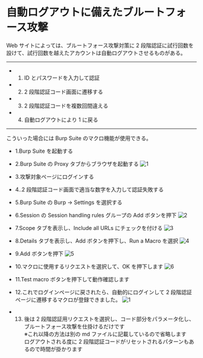# 自動ログアウトに備えたブルートフォース攻撃

Web サイトによっては、ブルートフォース攻撃対策に 2 段階認証に試行回数を設けて、試行回数を越えたアカウントは自動ログアウトさせるものがある。

---

- 1. ID とパスワードを入力して認証
- 2. 2 段階認証コード画面に遷移する
- 3. 2 段階認証コードを複数回間違える
- 4. 自動ログアウトにより 1 に戻る

---

こういった場合には Burp Suite のマクロ機能が使用できる。

- 1.Burp Suite を起動する
- 2.Burp Suite の Proxy タブからブラウザを起動する
  ![1](https://github.com/pea-sys/Til/assets/49807271/94a71396-5b44-4b3a-b2a1-669528902fee)
- 3.攻撃対象ページにログインする
- 4..2 段階認証コード画面で適当な数字を入力して認証失敗する
- 5.Burp Suite の Burp -> Settings を選択する

- 6.Session の Session handling rules グループの Add ボタンを押下
  ![2](https://github.com/pea-sys/Til/assets/49807271/74036b05-933d-4c1d-817d-c59c51253ae0)
- 7.Scope タブを表示し、Include all URLs にチェックを付ける
  ![3](https://github.com/pea-sys/Til/assets/49807271/e6e731f5-4c1b-4509-b753-3cb3e870c71a)
- 8.Details タブを表示し、Add ボタンを押下し、Run a Macro を選択
  ![4](https://github.com/pea-sys/Til/assets/49807271/71bdff13-9456-4922-8318-9775b8e69e4f)
- 9.Add ボタンを押下
  ![5](https://github.com/pea-sys/Til/assets/49807271/796689c4-98d0-4242-a66c-de9d2b474521)
- 10.マクロに使用するリクエストを選択して、OK を押下します
  ![6](https://github.com/pea-sys/Til/assets/49807271/3beeb553-53c5-40cb-8c37-328a3d102215)
- 11.Test macro ボタンを押下して動作確認します

* 12.これでログインページに戻されたら、自動的にログインして
  2 段階認証ページに遷移するマクロが登録できました。
  ![1](https://github.com/pea-sys/Til/assets/49807271/85b855c9-2afa-4a8a-8291-4aba56397d3c)

* 13. 後は 2 段階認証用リクエストを選択し、コード部分をパラメータ化し、ブルートフォース攻撃を仕掛けるだけです  
      ※これ以降の方法は別の md ファイルに記載しているので省略します  
      ログアウトされる度に 2 段階認証コードがリセットされるパターンもあるので時間が掛かります
